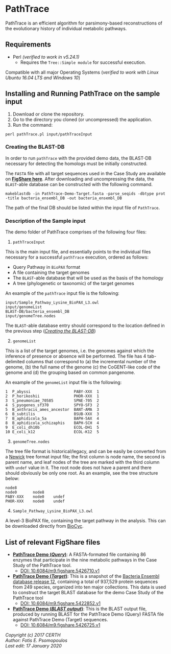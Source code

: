 # PathTrace

PathTrace is an efficient algorithm for parsimony-based reconstructions of the evolutionary history of individual metabolic pathways.

## Requirements
- Perl _(verified to work in v5.24.1)_
  - Requires the `Tree::Simple module` for successful execution.

Compatible with all major Operating Systems (_verified to work with Linux Ubuntu 16.04 LTS and Windows 10_)


## Installing and Running PathTrace on the sample input
1. Download or clone the repository.
2. Go to the directory you cloned (or uncompressed) the application.
3. Run the command:

  `perl pathTrace.pl input/pathTraceInput`


### <a name="BLASTDB"></a> Creating the BLAST-DB

In order to run `pathTrace` with the provided demo data, the BLAST-DB necessary for detecting the homologs must be initially constructed.

The `FASTA` file with all target sequences used in the Case Study are available on **[FigShare here](https://figshare.com/articles/PathTrace_Demo_Target_/5422852)**. After downloading and uncompressing the data, the `BLAST`-able database can be constructed with the following command.

`makeblastdb -in PathTrace-Demo-Target.fasta -parse_seqids -dbtype prot -title bacteria_ensembl_DB -out bacteria_ensembl_DB`

The path of the final DB should be listed within the input file of `PathTrace`.

### Description of the Sample input

The demo folder of PathTrace comprises of the following four files:
1. `pathTraceInput`

  This is the main input file, and essentially points to the individual files necessary for a successful `pathTrace` execution, ordered as follows:
  - Query Pathway in `BioPAX` format
  - A file containing the target genomes
  - The `BLAST`-able database that will be used as the basis of the homology
  - A tree (phylogenetic or taxonomic) of the target genomes

  An example of the `pathTrace` input file is the following:

  ```
  input/Sample_Pathway_Lysine_BioPAX_L3.owl
  input/genomeList
  BLAST-DB/bacteria_ensembl_DB
  input/genomeTree.nodes
  ```

  The `BLAST`-able database entry should correspond to the location defined in the previous step (_[Creating the BLAST-DB](BLASTDB)_)

2. `genomeList`

  This is a list of the target genomes, i.e. the genomes against which the inference of presence or absence will be performed. The file has 4 tab-delimited columns that correspond to (a) the incremental number of the genome, (b) the full name of the genome (c) the CoGENT-like code of the genome and (d) the grouping based on common pangenome.

  An example of the `genomeList` input file is the following:

  ```
1  P_abyssi                   PABY-XXX  1
2  P_horikoshii               PHOR-XXX  1
3  S_pneumoniae_70585         SPNE-705  2
4  S_pyogenes_sf370           SPYO-SF3  2
5  B_anthracis_ames_ancestor  BANT-AMA  3
6  B_subtilis                 BSUB-XXX  3
7  B_aphidicola_5a            BAPH-5AX  4
8  B_aphidicola_schizaphis    BAPH-SCH  4
9  E_coli_dh10b               ECOL-DH1  5
10 E_coli_k12                 ECOL-K12  5
```

3. `genomeTree.nodes`

  The tree file format is historical/legacy, and can be easily be converted from a [Newick](https://en.wikipedia.org/wiki/Newick_format) tree format input file; the first column is node name, the second is parent name, and leaf nodes of the tree are marked with the third column with `undef` value in it. The root node does not have a parent and there should obviously be only one root. As an example, see the tree structure below:

  ```
node8                    	                         	      
node0       node8                    	       
PABY-XXX    node0    undef  
PHOR-XXX    node0    undef  
```

4. `Sample_Pathway_Lysine_BioPAX_L3.owl`

  A level-3 BioPAX file, containing the target pathway in the analysis. This can be downloaded directly from [BioCyc](https://biocyc.org/).


## List of relevant FigShare files


- [**PathTrace Demo (_Query_)**](https://figshare.com/articles/PathTrace_Demo_Query_/5426710): A FASTA-formated file containing 86 enzymes that participate in the nine metabolic pathways in the Case Study of the PathTrace tool.
  - [DOI: 10.6084/m9.figshare.5426710.v1](https://doi.org/10.6084/m9.figshare.5426710.v1)  
- [**PathTrace Demo (_Target_)**](https://figshare.com/articles/PathTrace_Demo_Target_/5422852): This is a snapshot of the [Bacteria
Ensembl database release 12](ftp://ftp.ensemblgenomes.org/pub/bacteria/release-12), containing a total of 937,529 protein sequences from 249 species, organized into ten major collections. This data is used to construct the target BLAST database for the demo Case Study of the PathTrace tool
  - [DOI: 10.6084/m9.figshare.5422852.v1](https://doi.org/10.6084/m9.figshare.5422852.v1)
- [**PathTrace Demo (_BLAST output_)**](https://figshare.com/articles/PathTrace_Demo_BLAST_output_/5426725): This is the BLAST output file, produced by running BLAST for the PathTrace Demo (Query) FASTA file against PathTrace Demo (Target) sequences.
  - [DOI: 10.6084/m9.figshare.5426725.v1](https://doi.org/10.6084/m9.figshare.5426725.v1)

_Copyright (c) 2017 CERTH <br>
Author: Fotis E. Psomopoulos <br>
Last edit: 17 January 2020_
